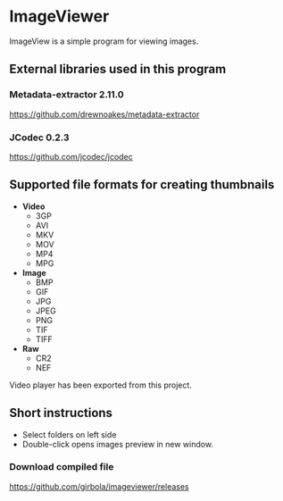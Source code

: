 # ImageViewer

ImageView is a simple program for viewing images.

## External libraries used in this program
### Metadata-extractor 2.11.0
https://github.com/drewnoakes/metadata-extractor

### JCodec 0.2.3
https://github.com/jcodec/jcodec


## Supported file formats for creating thumbnails
- __Video__
	- 3GP 
	- AVI 
	- MKV 
	- MOV 
	- MP4 
	- MPG
- __Image__
	- BMP 
	- GIF 
	- JPG 
	- JPEG 
	- PNG 
	- TIF 
	- TIFF
- __Raw__
	- CR2 
	- NEF

Video player has been exported from this project.

## Short instructions
- Select folders on left side
- Double-click opens images preview in new window.

### Download compiled file
https://github.com/girbola/imageviewer/releases

